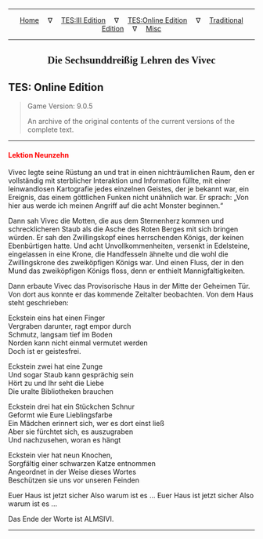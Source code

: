 
---

<!-- Jekyll Page Links -->

<center>
<a href="../../../../index.html">Home</a>
&emsp;&nabla;&emsp;
<a href="../../../index-tes3.html">TES:III Edition</a>
&emsp;&nabla;&emsp;
<a href="../../../index-teso.html">TES:Online Edition</a>
&emsp;&nabla;&emsp;
<a href="../../../index-traditional.html">Traditional Edition</a>
&emsp;&nabla;&emsp;
<a href="../../../index-misc.html">Misc</a>
</center>

<!-- Markdown Body Below: -->

---

<center>
<h2><span style="font-family:Georgia">Die Sechsunddreißig Lehren des Vivec</span></h2>
</center>

## TES: Online Edition

> Game Version: 9.0.5
>
> An archive of the original contents of the current versions of the complete text.

---

#### <span style="color:red">Lektion Neunzehn</span>

Vivec legte seine Rüstung an und trat in einen nichträumlichen Raum, den er vollständig mit sterblicher Interaktion und Information füllte, mit einer leinwandlosen Kartografie jedes einzelnen Geistes, der je bekannt war, ein Ereignis, das einem göttlichen Funken nicht unähnlich war. Er sprach: „Von hier aus werde ich meinen Angriff auf die acht Monster beginnen.“

Dann sah Vivec die Motten, die aus dem Sternenherz kommen und schrecklicheren Staub als die Asche des Roten Berges mit sich bringen würden. Er sah den Zwillingskopf eines herrschenden Königs, der keinen Ebenbürtigen hatte. Und acht Unvollkommenheiten, versenkt in Edelsteine, eingelassen in eine Krone, die Handfesseln ähnelte und die wohl die Zwillingskrone des zweiköpfigen Königs war. Und einen Fluss, der in den Mund das zweiköpfigen Königs floss, denn er enthielt Mannigfaltigkeiten.

Dann erbaute Vivec das Provisorische Haus in der Mitte der Geheimen Tür. Von dort aus konnte er das kommende Zeitalter beobachten. Von dem Haus steht geschrieben:

Eckstein eins hat einen Finger\
Vergraben darunter, ragt empor durch\
Schmutz, langsam tief im Boden\
Norden kann nicht einmal vermutet werden\
Doch ist er geistesfrei.

Eckstein zwei hat eine Zunge\
Und sogar Staub kann gesprächig sein\
Hört zu und Ihr seht die Liebe\
Die uralte Bibliotheken brauchen

Eckstein drei hat ein Stückchen Schnur\
Geformt wie Eure Lieblingsfarbe\
Ein Mädchen erinnert sich, wer es dort einst ließ\
Aber sie fürchtet sich, es auszugraben\
Und nachzusehen, woran es hängt

Eckstein vier hat neun Knochen,\
Sorgfältig einer schwarzen Katze entnommen\
Angeordnet in der Weise dieses Wortes\
Beschützen sie uns vor unseren Feinden

Euer Haus ist jetzt sicher
Also warum ist es ...
Euer Haus ist jetzt sicher
Also warum ist es ...

Das Ende der Worte ist ALMSIVI.

---

